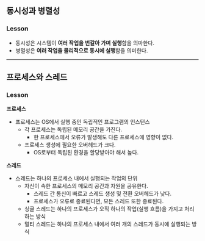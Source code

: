 ## 동시성과 병렬성
### Lesson
- 동시성은 시스템이 **여러 작업을 번갈아 가며 실행**함을 의마한다.
- 병렬성은 **여러 작업을 물리적으로 동시에 실행**함을 의미한다.

---

## 프로세스와 스레드
### Lesson
**프로세스**
- 프로세스는 OS에서 실행 중인 독립적인 프로그램의 인스턴스
	- 각 프로세스는 독립된 메모리 공간을 가진다.
		- 한 프로세스에서 오류가 발생해도 다른 프로세스에 영향이 없다.
	- 프로세스 생성에 필요한 오버헤드가 크다.
		- OS로부터 독립된 환경을 할당받아야 해서 높다.

**스레드**
- 스레드는 하나의 프로세스 내에서 실행되는 작업의 단위
	- 자신이 속한 프로세스의 메모리 공간과 자원을 공유한다.
		- 스레드 간 통신이 빠르고 스레드 생성 및 전환 오버헤드가 낮다.
		- 프로세스가 오류로 종료된다면, 모든 스레드 또한 종료된다.
	- 싱글 스레드는 하나의 프로세스가 오직 하나의 작업(실행 흐름)을 가지고 처리하는 방식
	- 멀티 스레드는 하나의 프로세스 내에서 여러 개의 스레드가 동시에 실행되는 방식